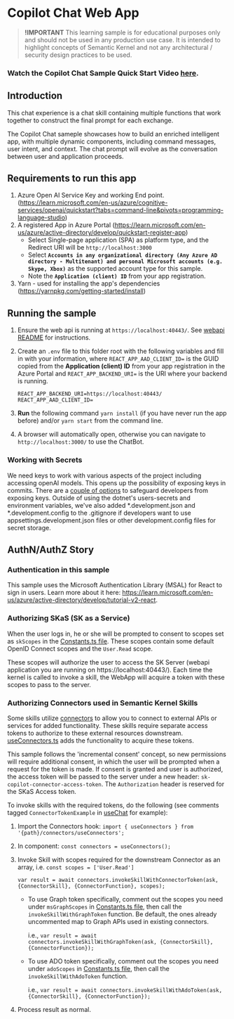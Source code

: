# Copilot Chat Web App

> **!IMPORTANT**
> This learning sample is for educational purposes only and should not be used in any
> production use case. It is intended to highlight concepts of Semantic Kernel and not
> any architectural / security design practices to be used.

### Watch the Copilot Chat Sample Quick Start Video [here](https://aka.ms/SK-Copilotchat-video).

## Introduction

This chat experience is a chat skill containing multiple functions that work together to construct the final prompt for each exchange.

The Copilot Chat sameple showcases how to build an enriched intelligent app, with multiple dynamic components, including command messages, user intent, and context. The chat prompt will evolve as the conversation between user and application proceeds.

## Requirements to run this app

1. Azure Open AI Service Key and working End point. (https://learn.microsoft.com/en-us/azure/cognitive-services/openai/quickstart?tabs=command-line&pivots=programming-language-studio)
2. A registered App in Azure Portal (https://learn.microsoft.com/en-us/azure/active-directory/develop/quickstart-register-app)
   - Select Single-page application (SPA) as platform type, and the Redirect URI will be `http://localhost:3000`
   - Select **`Accounts in any organizational directory (Any Azure AD directory - Multitenant) and personal Microsoft accounts (e.g. Skype, Xbox)`** as the supported account type for this sample.
   - Note the **`Application (client) ID`** from your app registration.
3. Yarn - used for installing the app's dependencies (https://yarnpkg.com/getting-started/install)

## Running the sample

1. Ensure the web api is running at `https://localhost:40443/`. See [webapi README](../webapi/README.md) for instructions.
2. Create an `.env` file to this folder root with the following variables and fill in with your information, where
   `REACT_APP_AAD_CLIENT_ID=` is the GUID copied from the **Application (client) ID** from your app registration in the Azure Portal and
   `REACT_APP_BACKEND_URI=` is the URI where your backend is running.

   ```
   REACT_APP_BACKEND_URI=https://localhost:40443/
   REACT_APP_AAD_CLIENT_ID=
   ```

3. **Run** the following command `yarn install` (if you have never run the app before) and/or `yarn start` from the command line.
4. A browser will automatically open, otherwise you can navigate to `http://localhost:3000/` to use the ChatBot.

### Working with Secrets

We need keys to work with various aspects of the project including accessing openAI models. This opens up the possibility of exposing keys in commits. There are a [couple of options](https://learn.microsoft.com/en-us/aspnet/core/security/app-secrets?view=aspnetcore-7.0&tabs=windows) to safeguard developers from exposing keys. Outside of using the dotnet's users-secrets and environment variables, we've also added *.development.json and *.development.config to the .gitignore if developers want to use appsettings.development.json files or other development.config files for secret storage.

## AuthN/AuthZ Story
### Authentication in this sample

This sample uses the Microsoft Authentication Library (MSAL) for React to sign in users. Learn more about it here: https://learn.microsoft.com/en-us/azure/active-directory/develop/tutorial-v2-react.

### Authorizing SKaS (SK as a Service)
When the user logs in, he or she will be prompted to consent to scopes set as `skScopes` in the [Constants.ts file](./src/Constants.ts). These scopes contain some default OpenID Connect scopes and the `User.Read` scope.

These scopes will authorize the user to access the SK Server (webapi application you are running on https://localhost:40443/). Each time the kernel is called to invoke a skill, the WebApp will acquire a token with these scopes to pass to the server.


### Authorizing Connectors used in Semantic Kernel Skills
Some skills utilize [connectors](https://learn.microsoft.com/en-us/semantic-kernel/concepts-sk/connectors) to allow you to connect to external APIs or services for added functionality. These skills require separate access tokens to authorize to these external resources downstream. [useConnectors.ts](./src/libs/connectors/useConnectors.ts) adds the functionality to acquire these tokens.

This sample follows the 'incremental consent' concept, so new permissions will require additional consent, in which the user will be prompted when a request for the token is made. If consent is granted and user is authorized, the access token will be passed to the server under a new header: `sk-copilot-connector-access-token`. The `Authorization` header is reserved for the SKaS Access token.

To invoke skills with the required tokens, do the following (see comments tagged `ConnectorTokenExample` in [useChat](./src/libs/useChat.ts) for example):

1. Import the Connectors hook: `import { useConnectors } from '{path}/connectors/useConnectors';`
2. In component: `const connectors = useConnectors();`
3. Invoke Skill with scopes required for the downstream Connector as an array, i.e. `const scopes = ['User.Read']`

   `var result = await connectors.invokeSkillWithConnectorToken(ask, {ConnectorSkill}, {ConnectorFunction}, scopes);`

      - To use Graph token specifically, comment out the scopes you need under `msGraphScopes` in [Constants.ts file](./src/Constants.ts), then call the `invokeSkillWithGraphToken` function. Be default, the ones already uncommented map to Graph APIs used in existing connectors.
      
         i.e., `var result = await connectors.invokeSkillWithGraphToken(ask, {ConnectorSkill}, {ConnectorFunction});`

      - To use ADO token specifically, comment out the scopes you need under `adoScopes` in [Constants.ts file](./src/Constants.ts), then call the `invokeSkillWithAdoToken` function.
      
         i.e., `var result = await connectors.invokeSkillWithAdoToken(ask, {ConnectorSkill}, {ConnectorFunction});`
4. Process result as normal.
